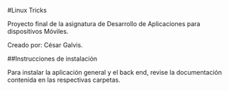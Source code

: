 #Linux Tricks

Proyecto final de la asignatura de Desarrollo de Aplicaciones para dispositivos Móviles.

Creado por: César Galvis.

##Instrucciones de instalación

Para instalar la aplicación general y el back end, revise la documentación contenida en las respectivas carpetas.
